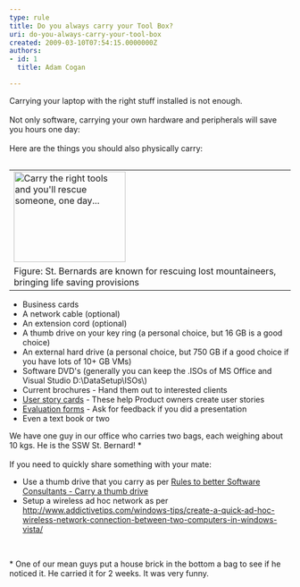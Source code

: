 ```yaml
---
type: rule
title: Do you always carry your Tool Box?
uri: do-you-always-carry-your-tool-box
created: 2009-03-10T07:54:15.0000000Z
authors:
- id: 1
  title: Adam Cogan

---
```




<span class='intro'> ​Carrying your laptop with the right stuff installed is not enough.&#160;<br>
<br>
Not only software, carrying your own hardware and peripherals will save you hours one day&#58; <br>
<br>
Here are the things you should also physically carry&#58;
 </span>


  <p>
</p>
<table width="20%" align="right" id="Table9">
    <tbody>
        <tr>
            <td><img border="0" class="ms-rteCustom-ImageArea" alt="Carry the right tools and you'll rescue someone, one day..." src="/Management/RulesToSuccessfulProjects/PublishingImages/StBernardDog.jpg" style="border&#58;0px solid;width&#58;200px;height&#58;162px;" /> </td>
        </tr>
        <tr>
            <td><span class="ms-rteCustom-FigureNormal">Figure&#58; St. Bernards are known for rescuing lost mountaineers, bringing life saving provisions</span></td>
        </tr>
    </tbody>
</table>
<p></p>
<ul>
    <li>Business cards </li>
    <li>A network cable (optional) </li>
    <li>An extension cord (optional) </li>
    <li>A thumb drive on your key ring (a personal choice, but 16 GB is a good choice)</li>
    <li>An external hard drive (a personal choice, but 750 GB if a good choice if you have lots of 10+ GB VMs)</li>
    <li>Software DVD's (generally you can keep the .ISOs of MS Office and Visual Studio D&#58;\DataSetup\ISOs\)</li>
    <li>Current brochures - Hand them out to interested clients </li>
    <li><a href="http&#58;//www.ssw.com.au/ssw/standards/rules/RulesToBetterProjectManagementWithTFS.aspx#PrintedStoryCard">User story cards</a>&#160;- These help Product owners create user stories </li>
    <li><a href="http&#58;//www.ssw.com.au/ssw/NETUG/UGEvaluationSurvey.aspx">Evaluation&#160;forms</a>&#160;- Ask for feedback if you did a presentation </li>
    <li>Even a text book or two </li>
</ul>
<p>We have one guy in our office who carries two bags, each weighing about 10 kgs. He is the SSW St. Bernard! *<br>
<br>
If you need to quickly share something with your mate&#58; </p>
<ul>
    <li>Use a thumb drive that you carry as per <a href="/management/rules-to-better-software-consultants-working-in-a-team/pages/default.aspx#ThumbDrive">Rules to better Software Consultants - Carry a thumb drive</a> </li>
    <li>Setup a wireless ad hoc network as per <a href="http&#58;//www.addictivetips.com/windows-tips/create-a-quick-ad-hoc-wireless-network-connection-between-two-computers-in-windows-vista/">http&#58;//www.addictivetips.com/windows-tips/create-a-quick-ad-hoc-wireless-network-connection-between-two-computers-in-windows-vista/</a> </li>
</ul>
<p>&#160;</p>
* One of our mean guys put a house brick in the bottom a bag to see if he noticed it. He carried it for 2 weeks. It was very funny.<br>




